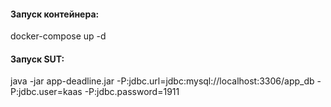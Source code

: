 #### Запуск контейнера:
docker-compose up -d
#### Запуск SUT:
java -jar app-deadline.jar -P:jdbc.url=jdbc:mysql://localhost:3306/app_db -P:jdbc.user=kaas -P:jdbc.password=1911
